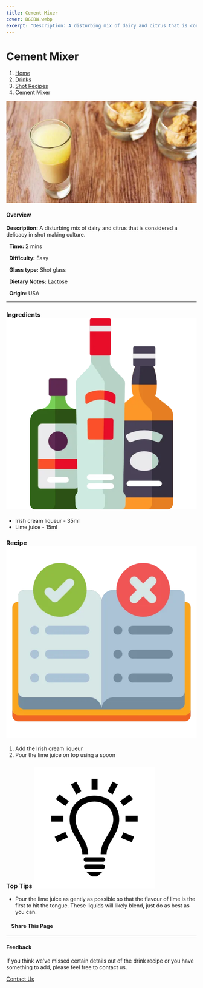 ```yaml
---
title: Cement Mixer
cover: BGGBW.webp
excerpt: "Description: A disturbing mix of dairy and citrus that is considered a delicacy in shot making culture."
---
```


# Cement Mixer

1.  [Home](/)
2.  [Drinks](drinks)
3.  [Shot Recipes](drinks/shotrecipes)
4.  Cement Mixer

![](images/cementmixer.webp)

#### Overview

**Description:** A disturbing mix of dairy and citrus that is considered a delicacy in shot making culture.

  **Time:** 2 mins

  **Difficulty:** Easy

  **Glass type:** Shot glass

  **Dietary Notes:** Lactose

  **Origin:** USA

* * *

### Ingredients ![target](images/liquor.webp)

-   Irish cream liqueur - 35ml
-   Lime juice - 15ml

### Recipe ![target](images/rules.webp)

1.  Add the Irish cream liqueur
2.  Pour the lime juice on top using a spoon

### Top Tips ![target](images/lightbulb.webp)

-   Pour the lime juice as gently as possible so that the flavour of lime is the first to hit the tongue. These liquids will likely blend, just do as best as you can.

####     Share This Page

[](https://www.facebook.com/sharer/sharer.php?u=beergogglegames.co.uk/Drinks/ShotRecipes/cementmixer)[](https://www.instagram.com/direct/new/)[](https://twitter.com/intent/tweet?url=beergogglegames.co.uk/Drinks/ShotRecipes/cementmixer)

* * *

#### Feedback

If you think we've missed certain details out of the drink recipe or you have something to add, please feel free to contact us.

  
  
  
[Contact Us](contact)

